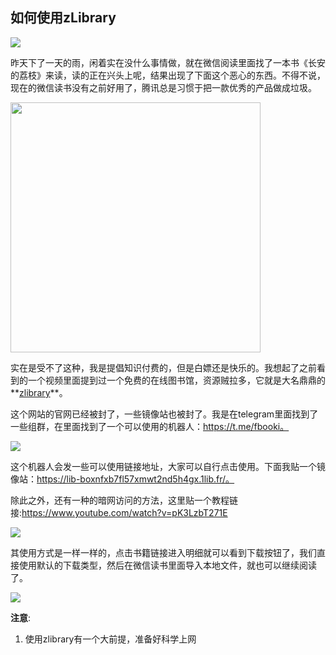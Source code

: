 ## 如何使用zLibrary

![](https://src.wuh.site/2023-06/2023-06-11-030612.png)

昨天下了一天的雨，闲着实在没什么事情做，就在微信阅读里面找了一本书《长安的荔枝》来读，读的正在兴头上呢，结果出现了下面这个恶心的东西。不得不说，现在的微信读书没有之前好用了，腾讯总是习惯于把一款优秀的产品做成垃圾。

<img src="https://src.wuh.site/2023-04/2023-06-11-WechatIMG104.jpeg" width="400px">

实在是受不了这种，我是提倡知识付费的，但是白嫖还是快乐的。我想起了之前看到的一个视频里面提到过一个免费的在线图书馆，资源贼拉多，它就是大名鼎鼎的**[zlibrary](https://lib-boxnfxb7fl57xmwt2nd5h4gx.1lib.fr/)**。

这个网站的官网已经被封了，一些镜像站也被封了。我是在telegram里面找到了一些组群，在里面找到了一个可以使用的机器人：https://t.me/fbooki。

![](https://src.wuh.site/2023-06/2023-06-11-031246.png)

这个机器人会发一些可以使用链接地址，大家可以自行点击使用。下面我贴一个镜像站：https://lib-boxnfxb7fl57xmwt2nd5h4gx.1lib.fr/。

除此之外，还有一种的暗网访问的方法，这里贴一个教程链接:https://www.youtube.com/watch?v=pK3LzbT271E

![](https://src.wuh.site/2023-06/2023-06-11-031640.png)

其使用方式是一样一样的，点击书籍链接进入明细就可以看到下载按钮了，我们直接使用默认的下载类型，然后在微信读书里面导入本地文件，就也可以继续阅读了。

![](https://src.wuh.site/2023-06/2023-06-11-031908.png)

**注意**:

1. 使用zlibrary有一个大前提，准备好科学上网